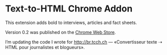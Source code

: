 # Text-to-HTML Chrome Addon

This extension adds bold to interviews, articles and fact sheets.

Version 0.2 was published on the [Chrome Web Store](https://chrome.google.com/webstore/detail/convertisseur-textehtml/pggkolecpaldniejpimefojpacbhjbmb).

I’m updating the code I wrote for http://br.tcch.ch — «Convertisseur texte ⇢ HTML pour journalistes et blogueurs».
